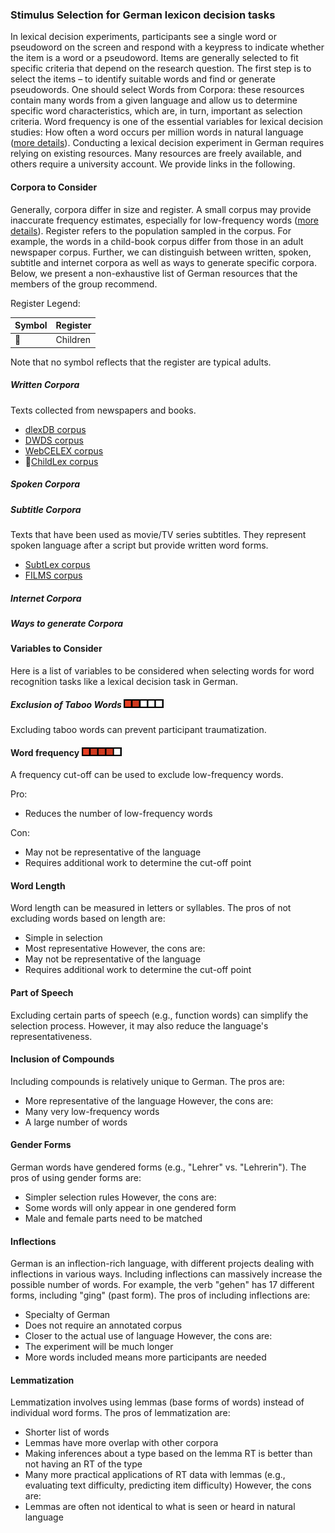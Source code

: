 ### Stimulus Selection for German lexicon decision tasks
In lexical decision experiments, participants see a single word or pseudoword on the screen and respond with a keypress to indicate whether the item is a word or a pseudoword. Items are generally selected to fit specific criteria that depend on the research question. The first step is to select the items – to identify suitable words and find or generate pseudowords. One should select Words from Corpora: these resources contain many words from a given language and allow us to determine specific word characteristics, which are, in turn, important as selection criteria. Word frequency is one of the essential variables for lexical decision studies: How often a word occurs per million words in natural language ([more details](https://doi.org/10.1177/0963721417727521)). Conducting a lexical decision experiment in German requires relying on existing resources. Many resources are freely available, and others require a university account. We provide links in the following.

#### Corpora to Consider
Generally, corpora differ in size and register. A small corpus may provide inaccurate frequency estimates, especially for low-frequency words ([more details](https://doi.org/10.1037/0096-3445.113.2.256)). Register refers to the population sampled in the corpus. For example, the words in a child-book corpus differ from those in an adult newspaper corpus. Further, we can distinguish between written, spoken, subtitle and internet corpora as well as ways to generate specific corpora. Below, we present a non-exhaustive list of German resources that the members of the group recommend.

Register Legend:

| Symbol | Register |
| --- | --- |
| 👧 | Children |

Note that no symbol reflects that the register are typical adults.

##### Written Corpora 
Texts collected from newspapers and books. 

- [dlexDB corpus](https://doi.org/10.5281/zenodo.15097663)
- [DWDS corpus](https://www.dwds.de/r/lexdb#kern)
- [WebCELEX corpus](https://webcelex.ivdnt.org/)
- 👧[ChildLex corpus](https://www.dwds.de/d/korpora/childlex)

##### Spoken Corpora 
##### Subtitle Corpora 
Texts that have been used as movie/TV series subtitles. They represent spoken language after a script but provide written word forms. 

- [SubtLex corpus](https://osf.io/py9ba/)
- [FILMS corpus](https://osf.io/rd7p6/)

##### Internet Corpora 
##### Ways to generate Corpora 

#### Variables to Consider
Here is a list of variables to be considered when selecting words for word recognition tasks like a lexical decision task in German. 

##### Exclusion of Taboo Words ![Importance Rating 2](images/rating2.png)
Excluding taboo words can prevent participant traumatization.

#### Word frequency ![Importance Rating 4](images/rating4.png)
A frequency cut-off can be used to exclude low-frequency words. 

Pro:

- Reduces the number of low-frequency words

Con:

- May not be representative of the language
- Requires additional work to determine the cut-off point

#### Word Length
Word length can be measured in letters or syllables. The pros of not excluding words based on length are:
- Simple in selection
- Most representative
However, the cons are:
- May not be representative of the language
- Requires additional work to determine the cut-off point

#### Part of Speech
Excluding certain parts of speech (e.g., function words) can simplify the selection process. However, it may also reduce the language's representativeness.

#### Inclusion of Compounds
Including compounds is relatively unique to German. The pros are:
- More representative of the language
However, the cons are:
- Many very low-frequency words
- A large number of words

#### Gender Forms
German words have gendered forms (e.g., "Lehrer" vs. "Lehrerin"). The pros of using gender forms are:
- Simpler selection rules
However, the cons are:
- Some words will only appear in one gendered form
- Male and female parts need to be matched

#### Inflections
German is an inflection-rich language, with different projects dealing with inflections in various ways. Including inflections can massively increase the possible number of words. For example, the verb "gehen" has 17 different forms, including "ging" (past form). The pros of including inflections are:
- Specialty of German
- Does not require an annotated corpus
- Closer to the actual use of language
However, the cons are:
- The experiment will be much longer
- More words included means more participants are needed

#### Lemmatization
Lemmatization involves using lemmas (base forms of words) instead of individual word forms. The pros of lemmatization are:
- Shorter list of words
- Lemmas have more overlap with other corpora
- Making inferences about a type based on the lemma RT is better than not having an RT of the type
- Many more practical applications of RT data with lemmas (e.g., evaluating text difficulty, predicting item difficulty)
However, the cons are:
- Lemmas are often not identical to what is seen or heard in natural language
